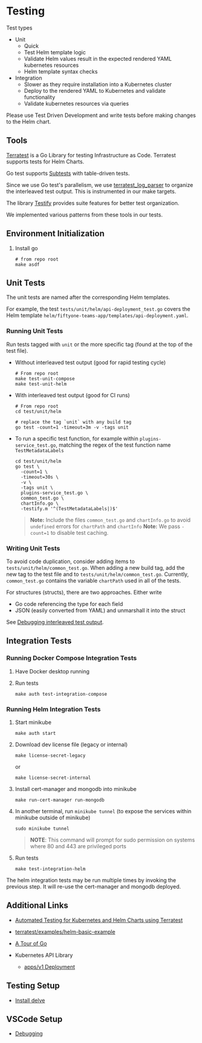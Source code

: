 # Testing

Test types

* Unit
  * Quick
  * Test Helm template logic
  * Validate Helm values result in the expected rendered YAML kubernetes resources
  * Helm template syntax checks
* Integration
  * Slower as they require installation into a Kubernetes cluster
  * Deploy to the rendered YAML to Kubernetes and validate functionality
  * Validate kubernetes resources via queries

Please use Test Driven Development and write tests
before making changes to the Helm chart.

## Tools

[Terratest](https://terratest.gruntwork.io/docs/#getting-started)
is a Go Library for testing Infrastructure as Code.
Terratest supports tests for Helm Charts.

Go test supports
[Subtests](https://go.dev/blog/subtests)
with table-driven tests.

Since we use Go test's parallelism, we use
[terratest_log_parser](https://terratest.gruntwork.io/docs/testing-best-practices/debugging-interleaved-test-output/)
to organize the interleaved test output.
This is instrumented in our make targets.

The library
[Testify](https://github.com/stretchr/testify)
provides suite features for better test organization.

We implemented various patterns from these tools in our tests.

## Environment Initialization

1. Install go

    ```shell
    # from repo root
    make asdf
    ```

## Unit Tests

The unit tests are named after the corresponding Helm templates.

For example, the test
`tests/unit/helm/api-deployment_test.go`
covers the Helm template
`helm/fiftyone-teams-app/templates/api-deployment.yaml`.

### Running Unit Tests

Run tests tagged with `unit` or the more specific
tag (found at the top of the test file).

* Without interleaved test output (good for rapid testing cycle)

    ```shell
    # From repo root
    make test-unit-compose
    make test-unit-helm
    ```

* With interleaved test output (good for CI runs)

    ```shell
    # From repo root
    cd test/unit/helm

    # replace the tag `unit` with any build tag
    go test -count=1 -timeout=3m -v -tags unit
    ```

* To run a specific test function,
  for example within `plugins-service_test.go`,
  matching the regex of the test function name `TestMetadataLabels`

    ```shell
    cd test/unit/helm
    go test \
      -count=1 \
      -timeout=30s \
      -v \
      -tags unit \
      plugins-service_test.go \
      common_test.go \
      chartInfo.go \
      -testify.m '^(TestMetadataLabels|)$'
    ```

    > **Note:** Include the files `common_test.go` and `chartInfo.go`
    > to avoid `undefined` errors for `chartPath` and `chartInfo`
    > **Note:** We pass `-count=1` to disable test caching.

### Writing Unit Tests

To avoid code duplication, consider
adding items to `tests/unit/helm/common_test.go`.
When adding a new build tag, add the new tag to
the test file and to `tests/unit/helm/common_test.go`.
Currently, `common_test.go` contains the
variable `chartPath` used in all of the tests.

For structures (structs), there are two approaches.
Either write

* Go code referencing the type for each field
* JSON (easily converted from YAML) and unmarshall it into the struct

See
[Debugging interleaved test output](https://terratest.gruntwork.io/docs/testing-best-practices/debugging-interleaved-test-output/#installing-the-utility-binaries).

## Integration Tests

### Running Docker Compose Integration Tests

1. Have Docker desktop running

1. Run tests

    ```shell
    make auth test-integration-compose
    ```

### Running Helm Integration Tests

1. Start minikube

    ```shell
    make auth start
    ```

1. Download dev license file (legacy or internal)

    ```shell
    make license-secret-legacy
    ```

    or

    ```shell
    make license-secret-internal
    ```

1. Install cert-manager and mongodb into minikube

    ```shell
    make run-cert-manager run-mongodb
    ```

1. In another terminal, run `minikube tunnel`
   (to expose the services within minikube outside of minikube)

    ```shell
    sudo minikube tunnel
    ```

    > **NOTE**: This command will prompt for sudo permission
    > on systems where 80 and 443 are privileged ports

1. Run tests

    ```shell
    make test-integration-helm
    ```

The helm integration tests may be run multiple times by invoking the previous step.
It will re-use the cert-manager and mongodb deployed.

## Additional Links

* [Automated Testing for Kubernetes and Helm Charts using Terratest](https://github.com/gruntwork-io/terratest-helm-testing-example)
* [terratest/examples/helm-basic-example](https://github.com/gruntwork-io/terratest/tree/master/examples/helm-basic-example)

* [A Tour of Go](https://go.dev/tour/)
* Kubernetes API Library
  * [apps/v1 Deployment](https://pkg.go.dev/k8s.io/api/apps/v1#Deployment)

## Testing Setup

* [Install delve](https://github.com/go-delve/delve/tree/master/Documentation/installation)

## VSCode Setup

* [Debugging](https://github.com/golang/vscode-go/wiki/debugging)
